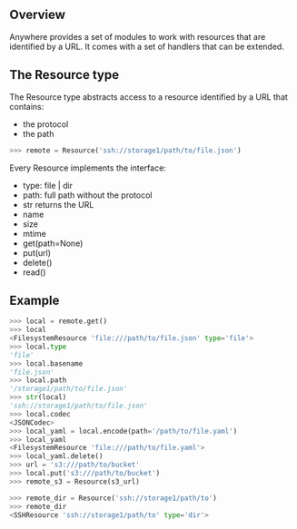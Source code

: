 ## Overview

Anywhere provides a set of modules to work with resources that are
identified by a URL. It comes with a set of handlers that can be extended.

## The Resource type

The Resource type abstracts access to a resource identified by a URL that contains:

- the protocol
- the path

```python
>>> remote = Resource('ssh://storage1/path/to/file.json')
```

Every Resource implements the interface:

- type: file | dir
- path: full path without the protocol
- str returns the URL
- name
- size
- mtime
- get(path=None)
- put(url)
- delete()
- read()


## Example

```python
>>> local = remote.get()
>>> local
<FilesystemResource 'file:///path/to/file.json' type='file'>
>>> local.type
'file'
>>> local.basename
'file.json'
>>> local.path
'/storage1/path/to/file.json'
>>> str(local)
'ssh://storage1/path/to/file.json'
>>> local.codec
<JSONCodec>
>>> local_yaml = local.encode(path='/path/to/file.yaml')
>>> local_yaml
<FilesystemResource 'file:///path/to/file.yaml'>
>>> local_yaml.delete()
>>> url = 's3:///path/to/bucket'
>>> local.put('s3:///path/to/bucket')
>>> remote_s3 = Resource(s3_url)

>>> remote_dir = Resource('ssh://storage1/path/to')
>>> remote_dir
<SSHResource 'ssh://storage1/path/to' type='dir'>
```

